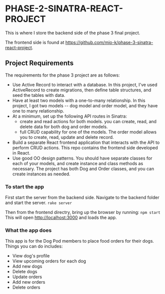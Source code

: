 # PHASE-2-SINATRA-REACT-PROJECT

This is where I store the backend side of the phase 3 final project. 

The frontend side is found at https://github.com/mio-k/phase-3-sinatra-react-project.

##  Project Requirements
The requirements for the phase 3 project are as follows:
- Use Active Record to interact with a database. In this project, I've used ActiveRecord to create migrations, then define table structures, and seed the tables with data.
- Have at least two models with a one-to-many relationship.  In this project, I got two models -- dog model and order model, and they have one to many relationship.
- At a minimum, set up the following API routes in Sinatra:
    - create and read actions for both models.  you can create, read, and delete data for both dog and order models.
    - full CRUD capability for one of the models.  The order model allows you to create, read, update and delete record.
- Build a separate React frontend application that interacts with the API to perform CRUD actions. This repo contains the frontend side developed in React.
- Use good OO design patterns. You should have separate classes for each of your models, and create instance and class methods as necessary. The project has both Dog and Order classes, and you can create instances as needed.

### To start the app

First start the server from the backend side. Navigate to the backend folder and start the server.
`rake server`

Then from the frontend directry, bring up the browser by running:
`npm start`
This will open [http://localhost:3000](http://localhost:3000) and loads the app.


### What the app does

This app is for the Dog Pod members to place food orders for their dogs.
Things you can do includes:
- View dog's profile
- View upcoming orders for each dog
- Add new dogs
- Delete dogs
- Update orders
- Add new orders
- Delete orders

